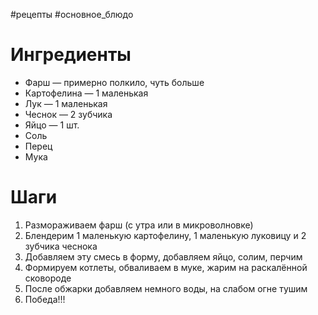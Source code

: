 #рецепты #основное_блюдо 
# Ингредиенты
- Фарш — примерно полкило, чуть больше
- Картофелина — 1 маленькая
- Лук — 1 маленькая
- Чеснок — 2 зубчика
- Яйцо — 1 шт.
- Соль
- Перец
- Мука
# Шаги
1. Размораживаем фарш (с утра или в микроволновке)
2. Блендерим 1 маленькую картофелину, 1 маленькую луковицу и 2 зубчика чеснока
3. Добавляем эту смесь в форму, добавляем яйцо, солим, перчим
4. Формируем котлеты, обваливаем в муке, жарим на раскалённой сковороде
5. После обжарки добавляем немного воды, на слабом огне тушим
6. Победа!!!